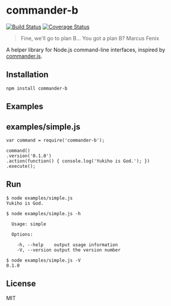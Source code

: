 commander-b
==============================================================================

[![Build Status](https://travis-ci.org/bouzuya/commander-b.svg)](https://travis-ci.org/bouzuya/commander-b)
[![Coverage Status](https://img.shields.io/coveralls/bouzuya/commander-b.svg)](https://coveralls.io/r/bouzuya/commander-b?branch=master)

> Fine, we'll go to plan B... You got a plan B?
> Marcus Fenix

A helper library for Node.js command-line interfaces, inspired by [commander.js][visionmedia/commander.js].

[visionmedia/commander.js]: https://github.com/visionmedia/commander.js

Installation
------------------------------------------------------------------------------

    npm install commander-b

Examples
------------------------------------------------------------------------------

## examples/simple.js

    var command = require('commander-b');

    command()
    .version('0.1.0')
    .action(function() { console.log('Yukiho is God.'); })
    .execute();

## Run

    $ node examples/simple.js
    Yukiho is God.

    $ node examples/simple.js -h

      Usage: simple

      Options:

        -h, --help    output usage information
        -V, --version output the version number

    $ node examples/simple.js -V
    0.1.0

License
------------------------------------------------------------------------------

MIT
